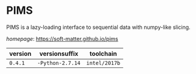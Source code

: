 # PIMS

PIMS is a lazy-loading interface to sequential data with numpy-like slicing.

*homepage*: <https://soft-matter.github.io/pims>

version | versionsuffix | toolchain
--------|---------------|----------
``0.4.1`` | ``-Python-2.7.14`` | ``intel/2017b``
